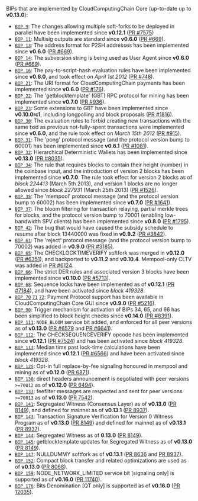 BIPs that are implemented by CloudComputingChain Core (up-to-date up to **v0.13.0**):

* [`BIP 9`](https://github.com/CloudComputingChain/bips/blob/master/bip-0009.mediawiki): The changes allowing multiple soft-forks to be deployed in parallel have been implemented since **v0.12.1**  ([PR #7575](https://github.com/CloudComputingChain/CloudComputingChain/pull/7575))
* [`BIP 11`](https://github.com/CloudComputingChain/bips/blob/master/bip-0011.mediawiki): Multisig outputs are standard since **v0.6.0** ([PR #669](https://github.com/CloudComputingChain/CloudComputingChain/pull/669)).
* [`BIP 13`](https://github.com/CloudComputingChain/bips/blob/master/bip-0013.mediawiki): The address format for P2SH addresses has been implemented since **v0.6.0** ([PR #669](https://github.com/CloudComputingChain/CloudComputingChain/pull/669)).
* [`BIP 14`](https://github.com/CloudComputingChain/bips/blob/master/bip-0014.mediawiki): The subversion string is being used as User Agent since **v0.6.0** ([PR #669](https://github.com/CloudComputingChain/CloudComputingChain/pull/669)).
* [`BIP 16`](https://github.com/CloudComputingChain/bips/blob/master/bip-0016.mediawiki): The pay-to-script-hash evaluation rules have been implemented since **v0.6.0**, and took effect on *April 1st 2012* ([PR #748](https://github.com/CloudComputingChain/CloudComputingChain/pull/748)).
* [`BIP 21`](https://github.com/CloudComputingChain/bips/blob/master/bip-0021.mediawiki): The URI format for CloudComputingChain payments has been implemented since **v0.6.0** ([PR #176](https://github.com/CloudComputingChain/CloudComputingChain/pull/176)).
* [`BIP 22`](https://github.com/CloudComputingChain/bips/blob/master/bip-0022.mediawiki): The 'getblocktemplate' (GBT) RPC protocol for mining has been implemented since **v0.7.0** ([PR #936](https://github.com/CloudComputingChain/CloudComputingChain/pull/936)).
* [`BIP 23`](https://github.com/CloudComputingChain/bips/blob/master/bip-0023.mediawiki): Some extensions to GBT have been implemented since **v0.10.0rc1**, including longpolling and block proposals ([PR #1816](https://github.com/CloudComputingChain/CloudComputingChain/pull/1816)).
* [`BIP 30`](https://github.com/CloudComputingChain/bips/blob/master/bip-0030.mediawiki): The evaluation rules to forbid creating new transactions with the same txid as previous not-fully-spent transactions were implemented since **v0.6.0**, and the rule took effect on *March 15th 2012* ([PR #915](https://github.com/CloudComputingChain/CloudComputingChain/pull/915)).
* [`BIP 31`](https://github.com/CloudComputingChain/bips/blob/master/bip-0031.mediawiki): The 'pong' protocol message (and the protocol version bump to 60001) has been implemented since **v0.6.1** ([PR #1081](https://github.com/CloudComputingChain/CloudComputingChain/pull/1081)).
* [`BIP 32`](https://github.com/CloudComputingChain/bips/blob/master/bip-0032.mediawiki): Hierarchical Deterministic Wallets has been implemented since **v0.13.0** ([PR #8035](https://github.com/CloudComputingChain/CloudComputingChain/pull/8035)).
* [`BIP 34`](https://github.com/CloudComputingChain/bips/blob/master/bip-0034.mediawiki): The rule that requires blocks to contain their height (number) in the coinbase input, and the introduction of version 2 blocks has been implemented since **v0.7.0**. The rule took effect for version 2 blocks as of *block 224413* (March 5th 2013), and version 1 blocks are no longer allowed since *block 227931* (March 25th 2013) ([PR #1526](https://github.com/CloudComputingChain/CloudComputingChain/pull/1526)).
* [`BIP 35`](https://github.com/CloudComputingChain/bips/blob/master/bip-0035.mediawiki): The 'mempool' protocol message (and the protocol version bump to 60002) has been implemented since **v0.7.0** ([PR #1641](https://github.com/CloudComputingChain/CloudComputingChain/pull/1641)).
* [`BIP 37`](https://github.com/CloudComputingChain/bips/blob/master/bip-0037.mediawiki): The bloom filtering for transaction relaying, partial merkle trees for blocks, and the protocol version bump to 70001 (enabling low-bandwidth SPV clients) has been implemented since **v0.8.0** ([PR #1795](https://github.com/CloudComputingChain/CloudComputingChain/pull/1795)).
* [`BIP 42`](https://github.com/CloudComputingChain/bips/blob/master/bip-0042.mediawiki): The bug that would have caused the subsidy schedule to resume after block 13440000 was fixed in **v0.9.2** ([PR #3842](https://github.com/CloudComputingChain/CloudComputingChain/pull/3842)).
* [`BIP 61`](https://github.com/CloudComputingChain/bips/blob/master/bip-0061.mediawiki): The 'reject' protocol message (and the protocol version bump to 70002) was added in **v0.9.0** ([PR #3185](https://github.com/CloudComputingChain/CloudComputingChain/pull/3185)).
* [`BIP 65`](https://github.com/CloudComputingChain/bips/blob/master/bip-0065.mediawiki): The CHECKLOCKTIMEVERIFY softfork was merged in **v0.12.0** ([PR #6351](https://github.com/CloudComputingChain/CloudComputingChain/pull/6351)), and backported to **v0.11.2** and **v0.10.4**. Mempool-only CLTV was added in [PR #6124](https://github.com/CloudComputingChain/CloudComputingChain/pull/6124).
* [`BIP 66`](https://github.com/CloudComputingChain/bips/blob/master/bip-0066.mediawiki): The strict DER rules and associated version 3 blocks have been implemented since **v0.10.0** ([PR #5713](https://github.com/CloudComputingChain/CloudComputingChain/pull/5713)).
* [`BIP 68`](https://github.com/CloudComputingChain/bips/blob/master/bip-0068.mediawiki): Sequence locks have been implemented as of **v0.12.1**  ([PR #7184](https://github.com/CloudComputingChain/CloudComputingChain/pull/7184)), and have been activated since *block 419328*.
* [`BIP 70`](https://github.com/CloudComputingChain/bips/blob/master/bip-0070.mediawiki) [`71`](https://github.com/CloudComputingChain/bips/blob/master/bip-0071.mediawiki) [`72`](https://github.com/CloudComputingChain/bips/blob/master/bip-0072.mediawiki): Payment Protocol support has been available in CloudComputingChain Core GUI since **v0.9.0** ([PR #5216](https://github.com/CloudComputingChain/CloudComputingChain/pull/5216)).
* [`BIP 90`](https://github.com/CloudComputingChain/bips/blob/master/bip-0090.mediawiki): Trigger mechanism for activation of BIPs 34, 65, and 66 has been simplified to block height checks since **v0.14.0** ([PR #8391](https://github.com/CloudComputingChain/CloudComputingChain/pull/8391)).
* [`BIP 111`](https://github.com/CloudComputingChain/bips/blob/master/bip-0111.mediawiki): `NODE_BLOOM` service bit added, and enforced for all peer versions as of **v0.13.0** ([PR #6579](https://github.com/CloudComputingChain/CloudComputingChain/pull/6579) and [PR #6641](https://github.com/CloudComputingChain/CloudComputingChain/pull/6641)).
* [`BIP 112`](https://github.com/CloudComputingChain/bips/blob/master/bip-0112.mediawiki): The CHECKSEQUENCEVERIFY opcode has been implemented since **v0.12.1** ([PR #7524](https://github.com/CloudComputingChain/CloudComputingChain/pull/7524)) and has been activated since *block 419328*.
* [`BIP 113`](https://github.com/CloudComputingChain/bips/blob/master/bip-0113.mediawiki): Median time past lock-time calculations have been implemented since **v0.12.1** ([PR #6566](https://github.com/CloudComputingChain/CloudComputingChain/pull/6566)) and have been activated since *block 419328*.
* [`BIP 125`](https://github.com/CloudComputingChain/bips/blob/master/bip-0125.mediawiki): Opt-in full replace-by-fee signaling honoured in mempool and mining as of **v0.12.0** ([PR 6871](https://github.com/CloudComputingChain/CloudComputingChain/pull/6871)).
* [`BIP 130`](https://github.com/CloudComputingChain/bips/blob/master/bip-0130.mediawiki): direct headers announcement is negotiated with peer versions `>=70012` as of **v0.12.0** ([PR 6494](https://github.com/CloudComputingChain/CloudComputingChain/pull/6494)).
* [`BIP 133`](https://github.com/CloudComputingChain/bips/blob/master/bip-0133.mediawiki): feefilter messages are respected and sent for peer versions `>=70013` as of **v0.13.0** ([PR 7542](https://github.com/CloudComputingChain/CloudComputingChain/pull/7542)).
* [`BIP 141`](https://github.com/CloudComputingChain/bips/blob/master/bip-0141.mediawiki): Segregated Witness (Consensus Layer) as of **v0.13.0** ([PR 8149](https://github.com/CloudComputingChain/CloudComputingChain/pull/8149)), and defined for mainnet as of **v0.13.1** ([PR 8937](https://github.com/CloudComputingChain/CloudComputingChain/pull/8937)).
* [`BIP 143`](https://github.com/CloudComputingChain/bips/blob/master/bip-0143.mediawiki): Transaction Signature Verification for Version 0 Witness Program as of **v0.13.0** ([PR 8149](https://github.com/CloudComputingChain/CloudComputingChain/pull/8149)) and defined for mainnet as of **v0.13.1** ([PR 8937](https://github.com/CloudComputingChain/CloudComputingChain/pull/8937)).
* [`BIP 144`](https://github.com/CloudComputingChain/bips/blob/master/bip-0144.mediawiki): Segregated Witness as of **0.13.0** ([PR 8149](https://github.com/CloudComputingChain/CloudComputingChain/pull/8149)).
* [`BIP 145`](https://github.com/CloudComputingChain/bips/blob/master/bip-0145.mediawiki): getblocktemplate updates for Segregated Witness as of **v0.13.0** ([PR 8149](https://github.com/CloudComputingChain/CloudComputingChain/pull/8149)).
* [`BIP 147`](https://github.com/CloudComputingChain/bips/blob/master/bip-0147.mediawiki): NULLDUMMY softfork as of **v0.13.1** ([PR 8636](https://github.com/CloudComputingChain/CloudComputingChain/pull/8636) and [PR 8937](https://github.com/CloudComputingChain/CloudComputingChain/pull/8937)).
* [`BIP 152`](https://github.com/CloudComputingChain/bips/blob/master/bip-0152.mediawiki): Compact block transfer and related optimizations are used as of **v0.13.0** ([PR 8068](https://github.com/CloudComputingChain/CloudComputingChain/pull/8068)).
* [`BIP 159`](https://github.com/CloudComputingChain/bips/blob/master/bip-0159.mediawiki): NODE_NETWORK_LIMITED service bit [signaling only] is supported as of **v0.16.0** ([PR 11740](https://github.com/CloudComputingChain/CloudComputingChain/pull/11740)).
* [`BIP 176`](https://github.com/CloudComputingChain/bips/blob/master/bip-0176.mediawiki): Bits Denomination [QT only] is supported as of **v0.16.0** ([PR 12035](https://github.com/CloudComputingChain/CloudComputingChain/pull/12035)).
